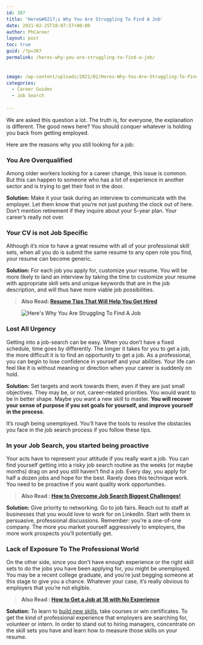 ```yaml
---
id: 387
title: 'Here&#8217;s Why You Are Struggling To Find A Job'
date: 2021-02-25T18:07:57+00:00
author: PhCareer
layout: post
toc: true
guid: /?p=387
permalink: /heres-why-you-are-struggling-to-find-a-job/


image: /wp-content/uploads/2021/02/Heres-Why-You-Are-Struggling-To-Find-A-Job-1.jpg
categories:
  - Career Guides
  - Job Search

---
```

We are asked this question a lot. The truth is, for everyone, the explanation is different. The good news here? You should conquer whatever is holding you back from getting employed.

Here are the reasons why you still looking for a job:

### **You Are Overqualified**

Among older workers looking for a career change, this issue is common. But this can happen to someone who has a lot of experience in another sector and is trying to get their foot in the door.

**Solution:** Make it your task during an interview to communicate with the employer. Let them know that you&#8217;re not just pushing the clock out of here. Don&#8217;t mention retirement if they inquire about your 5-year plan. Your career&#8217;s really not over.

### **Your CV is not Job Specific**

Although it&#8217;s nice to have a great resume with all of your professional skill sets, when all you do is submit the same resume to any open role you find, your resume can become generic.

**Solution:** For each job you apply for, customize your resume. You will be more likely to land an interview by taking the time to customize your resume with appropriate skill sets and unique keywords that are in the job description, and will thus have more viable job possibilities.

<blockquote class="wp-block-quote">
  <p>
    <strong>Also Read: <a href="/resume-tips-that-will-help-you-get-hired/">Resume Tips That Will Help You Get Hired</a></strong>
  </p>
</blockquote>


<figure class="wp-block-image size-large">

<img loading="lazy" width="768" height="512" src="/wp-content/uploads/2021/02/Heres-Why-You-Are-Struggling-To-Find-A-Job.jpg" alt="Here's Why You Are Struggling To Find A Job" class="wp-image-388" srcset="/wp-content/uploads/2021/02/Heres-Why-You-Are-Struggling-To-Find-A-Job.jpg 768w, /wp-content/uploads/2021/02/Heres-Why-You-Are-Struggling-To-Find-A-Job-300x200.jpg 300w" sizes="(max-width: 768px) 100vw, 768px" /> </figure> 

### **Lost All Urgency**

Getting into a job-search can be easy. When you don&#8217;t have a fixed schedule, time goes by differently. The longer it takes for you to get a job, the more difficult it is to find an opportunity to get a job. As a professional, you can begin to lose confidence in yourself and your abilities. Your life can feel like it is without meaning or direction when your career is suddenly on hold.

**Solution:** Set targets and work towards them, even if they are just small objectives. They may be, or not, career-related priorities. You would want to be in better shape. Maybe you want a new skill to master. **You will recover your sense of purpose if you set goals for yourself, and improve yourself in the process**.

It&#8217;s rough being unemployed. You&#8217;ll have the tools to resolve the obstacles you face in the job search process if you follow these tips.

### **In your Job Search, you started being proactive**

Your acts have to represent your attitude if you really want a job. You can find yourself getting into a risky job search routine as the weeks (or maybe months) drag on and you still haven&#8217;t find a job. Every day, you apply for half a dozen jobs and hope for the best. Rarely does this technique work. You need to be proactive if you want quality work opportunities.

<blockquote class="wp-block-quote">
  <p>
    <strong>Also Read : <a href="/how-to-overcome-job-search-biggest-challenges/">How to Overcome Job Search Biggest Challenges!</a></strong>
  </p>
</blockquote>

**Solution:** Give priority to networking. Go to job fairs. Reach out to staff at businesses that you would love to work for on LinkedIn. Start with them in persuasive, professional discussions. Remember: you&#8217;re a one-of-one company. The more you market yourself aggressively to employers, the more work prospects you&#8217;ll potentially get.

### **Lack of Exposure To The Professional World**

On the other side, since you don&#8217;t have enough experience or the right skill sets to do the jobs you have been applying for, you might be unemployed. You may be a recent college graduate, and you&#8217;re just begging someone at this stage to give you a chance. Whatever your case, it&#8217;s really obvious to employers that you&#8217;re not eligible.

<blockquote class="wp-block-quote">
  <p>
    <strong>Also Read : <a href="/how-to-get-a-job-at-18-with-no-experience/">How to Get a Job at 18 with No Experience</a></strong>
  </p>
</blockquote>

**Solution:** To learn to [build new skills](/tips-on-how-to-improve-your-soft-skills-at-work/), take courses or win certificates. To get the kind of professional experience that employers are searching for, volunteer or intern. In order to stand out to hiring managers, concentrate on the skill sets you have and learn how to measure those skills on your resume.
